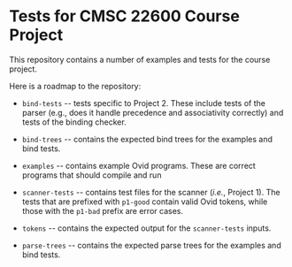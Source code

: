 # Tests for CMSC 22600 Course Project

This repository contains a number of examples and tests for the course
project.

Here is a roadmap to the repository:

* `bind-tests` -- tests specific to Project 2.  These include tests of the
  parser (e.g., does it handle precedence and associativity correctly) and
  tests of the binding checker.

* `bind-trees` -- contains the expected bind trees for the examples and
  bind tests.

* `examples` -- contains example Ovid programs.  These are correct programs
  that should compile and run

* `scanner-tests` -- contains test files for the scanner (*i.e.*, Project 1).
  The tests that are prefixed with `p1-good` contain valid Ovid tokens, while
  those with the `p1-bad` prefix are error cases.

* `tokens` -- contains the expected output for the `scanner-tests` inputs.

* `parse-trees` -- contains the expected parse trees for the examples and
  bind tests.

